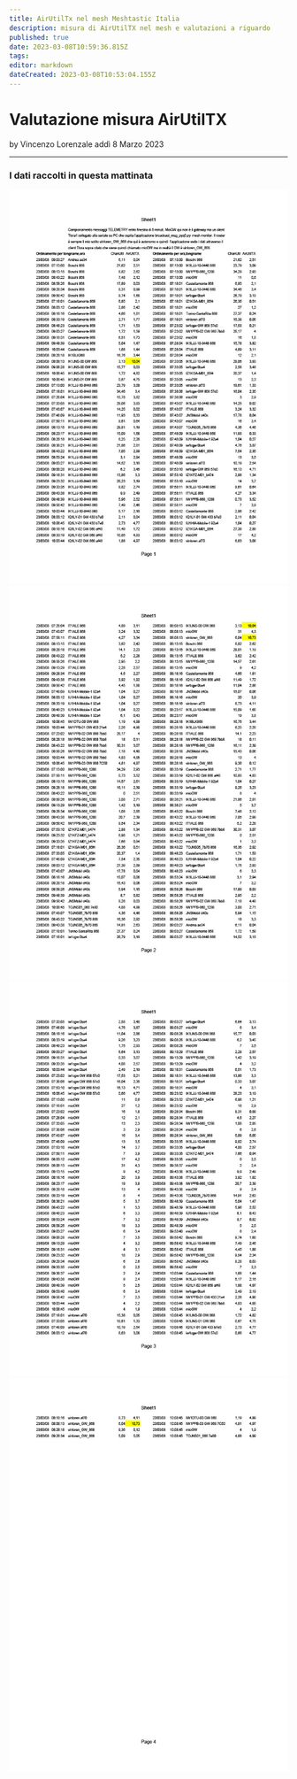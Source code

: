 ```yaml
---
title: AirUtilTx nel mesh Meshtastic Italia
description: misura di AirUtilTX nel mesh e valutazioni a riguardo
published: true
date: 2023-03-08T10:59:36.815Z
tags: 
editor: markdown
dateCreated: 2023-03-08T10:53:04.155Z
---
```


# Valutazione misura AirUtilTX
by Vincenzo Lorenzale addì 8 Marzo 2023

---

### I dati raccolti in questa mattinata
![airtx_0803231024_1.jpg](/airtx_0803231024_1.jpg)
![airtx_0803231024_2.jpg](/airtx_0803231024_2.jpg)
![airtx_0803231024_3.jpg](/airtx_0803231024_3.jpg)
![airtx_0803231024_4.jpg](/airtx_0803231024_4.jpg)

